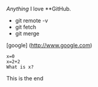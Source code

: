 *Anything*
I love **GitHub.

- git remote -v
- git fetch
- git merge

[google] (http://www.google.com)

```
x=0
x=2+2
What is x?
```


This is the end
